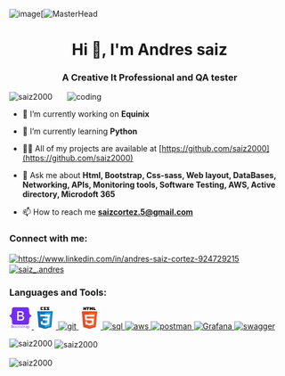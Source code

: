 ![image](https://github.com/saiz2000/saiz2000/assets/119007083/797d960f-cc6c-47c8-a789-f5dcf2faaf37)[![MasterHead](https://user-images.githubusercontent.com/95478989/198955082-6e78ebb5-e1e4-49f9-8d32-6e5af3984dcd.gif)
<h1 align="center">Hi 👋, I'm Andres saiz</h1>
<h3 align="center">A Creative It Professional and QA tester</h3>
<img align="right" alt="coding" width="400" src="https://i0.wp.com/www.fegno.com/wp-content/uploads/2022/03/web-development-company-in-kochi.gif?fit=800%2C474&ssl=1">


<p align="left"> <img src="https://komarev.com/ghpvc/?username=saiz2000&label=Profile%20views&color=0e75b6&style=flat" alt="saiz2000" /> </p>

- 🔭 I’m currently working on **Equinix**

- 🌱 I’m currently learning **Python**

- 👨‍💻 All of my projects are available at [https://github.com/saiz2000](https://github.com/saiz2000)

- 💬 Ask me about **Html, Bootstrap, Css-sass, Web layout, DataBases, Networking, APIs, Monitoring tools, Software Testing, AWS, Active directory, Microdoft 365**

- 📫 How to reach me **saizcortez.5@gmail.com**

<h3 align="left">Connect with me:</h3>
<p align="left">
<a href="https://www.linkedin.com/in/andres-saiz-cortez-924729215" target="blank"><img align="center" src="https://raw.githubusercontent.com/rahuldkjain/github-profile-readme-generator/master/src/images/icons/Social/linked-in-alt.svg" alt="https://www.linkedin.com/in/andres-saiz-cortez-924729215" height="30" width="40" /></a>
<a href="https://instagram.com/saiz_.andres" target="blank"><img align="center" src="https://raw.githubusercontent.com/rahuldkjain/github-profile-readme-generator/master/src/images/icons/Social/instagram.svg" alt="saiz_.andres" height="30" width="40" /></a>
</p>

<h3 align="left">Languages and Tools:</h3>
<p align="left">
  <a href="https://getbootstrap.com" target="_blank" rel="noreferrer">
    <img src="https://raw.githubusercontent.com/devicons/devicon/master/icons/bootstrap/bootstrap-plain-wordmark.svg" alt="bootstrap" width="40" height="40"/>
  </a>
  <a href="https://www.w3schools.com/css/" target="_blank" rel="noreferrer">
    <img src="https://raw.githubusercontent.com/devicons/devicon/master/icons/css3/css3-original-wordmark.svg" alt="css3" width="40" height="40"/>
  </a>
  <a href="https://git-scm.com/" target="_blank" rel="noreferrer">
    <img src="https://www.vectorlogo.zone/logos/git-scm/git-scm-icon.svg" alt="git" width="40" height="40"/>
  </a>
  <a href="https://www.w3.org/html/" target="_blank" rel="noreferrer">
    <img src="https://raw.githubusercontent.com/devicons/devicon/master/icons/html5/html5-original-wordmark.svg" alt="html5" width="40" height="40"/>
  </a>
  <!-- Add icons for SQL, AWS, and Postman -->
  <a href="https://www.sql.com/" target="_blank" rel="noreferrer">
    <img src="https://static.vecteezy.com/system/resources/previews/036/044/336/original/sql-database-icon-logo-design-ui-or-ux-app-png.png" alt="sql" width="40" height="40"/>
  </a>
  <a href="https://aws.amazon.com/" target="_blank" rel="noreferrer">
    <img src="https://media.licdn.com/dms/image/D4D12AQEmC2CSTK0unw/article-cover_image-shrink_600_2000/0/1691964348159?e=2147483647&v=beta&t=UA2DD5lAEDP28NHD9BRZIoriUAdwNxY8P465qku8lNY" alt="aws" width="40" height="40"/>
  </a>
  <a href="https://www.postman.com/" target="_blank" rel="noreferrer">
    <img src="https://cdn.iconscout.com/icon/free/png-256/free-postman-3521648-2945092.png?f=webp" alt="postman" width="40" height="40"/>
  </a>
   <a href="https://grafana.com/" target="_blank" rel="noreferrer">
    <img src="https://upload.wikimedia.org/wikipedia/commons/thumb/3/3b/Grafana_icon.svg/1969px-Grafana_icon.svg.png" alt="Grafana" width="40" height="40"/>
  </a>
  <a href="https://swagger.io/" target="_blank" rel="noreferrer">
    <img src="https://static-00.iconduck.com/assets.00/swagger-icon-512x512-halz44im.png" alt="swagger" width="40" height="40"/>
  </a>
</p>


<p><img align="left" src="https://github-readme-stats.vercel.app/api/top-langs?username=saiz2000&show_icons=true&locale=en&layout=compact" alt="saiz2000" /></p>

<p>&nbsp;<img align="center" src="https://github-readme-stats.vercel.app/api?username=saiz2000&show_icons=true&locale=en" alt="saiz2000" /></p>

<p><img align="center" src="https://github-readme-streak-stats.herokuapp.com/?user=saiz2000&" alt="saiz2000" /></p>
